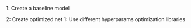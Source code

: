 1: Create a baseline model
    
2: Create optimized net
    1: Use different hyperparams optimization libraries
    
